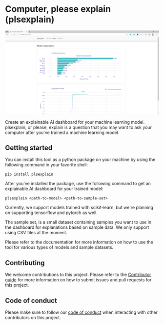 # Computer, please explain (plsexplain)

![plsexplain - Feature importance](assets/dashboard-01.png)

Create an explainable AI dashboard for your machine learning model. plsexplain,
or please, explain is a question that you may want to ask your computer after
you've trained a machine learning model.

## Getting started

You can install this tool as a python package on your machine by using the
following command in your favorite shell:

```shell
pip install plsexplain
```

After you've installed the package, use the following command to get an
explainable AI dashboard for your trained model:

```shell
plsexplain <path-to-model> <path-to-sample-set>
```

Currently, we support models trained with scikit-learn, but we're planning on
supporting tensorflow and pytorch as well.

The sample set, is a small dataset containing samples you want to use in the
dashboard for explanations based on sample data. We only support using
CSV files at the moment.

Please refer to the documentation for more information on how to use the tool
for various types of models and sample datasets.

## Contributing

We welcome contributions to this project. Please refer to the
[Contributor guide][CONTRIBUTOR_GUIDE] for more information on how to submit
issues and pull requests for this project.

## Code of conduct

Please make sure to follow our [code of conduct][CODE_OF_CONDUCT] when
interacting with other contributors on this project.

[CODE_OF_CONDUCT]: CODE_OF_CONDUCT.md
[CONTRIBUTOR_GUIDE]: CONTRIBUTING.md
